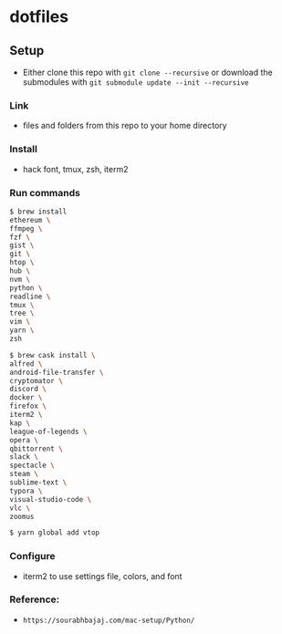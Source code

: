 # dotfiles

## Setup

- Either clone this repo with `git clone --recursive` or download the submodules
  with `git submodule update --init --recursive`

### Link

- files and folders from this repo to your home directory

### Install

- hack font, tmux, zsh, iterm2

### Run commands

```bash
$ brew install
ethereum \
ffmpeg \
fzf \
gist \
git \
htop \
hub \
nvm \
python \
readline \
tmux \
tree \
vim \
yarn \
zsh
```

```bash
$ brew cask install \
alfred \
android-file-transfer \
cryptomator \
discord \
docker \
firefox \
iterm2 \
kap \
league-of-legends \
opera \
qbittorrent \
slack \
spectacle \
steam \
sublime-text \
typora \
visual-studio-code \
vlc \
zoomus
```

```bash
$ yarn global add vtop
```

### Configure

- iterm2 to use settings file, colors, and font

### Reference:

- `https://sourabhbajaj.com/mac-setup/Python/`
